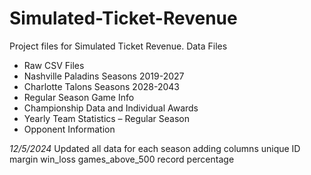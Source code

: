 # Simulated-Ticket-Revenue
Project files for Simulated Ticket Revenue.
Data Files
- Raw CSV Files
- Nashville Paladins Seasons 2019-2027
- Charlotte Talons Seasons 2028-2043
- Regular Season Game Info
- Championship Data and Individual Awards
- Yearly Team Statistics – Regular Season
- Opponent Information


*12/5/2024*
Updated all data for each season adding columns
  unique ID
  margin
  win_loss
  games_above_500
  record
  percentage
